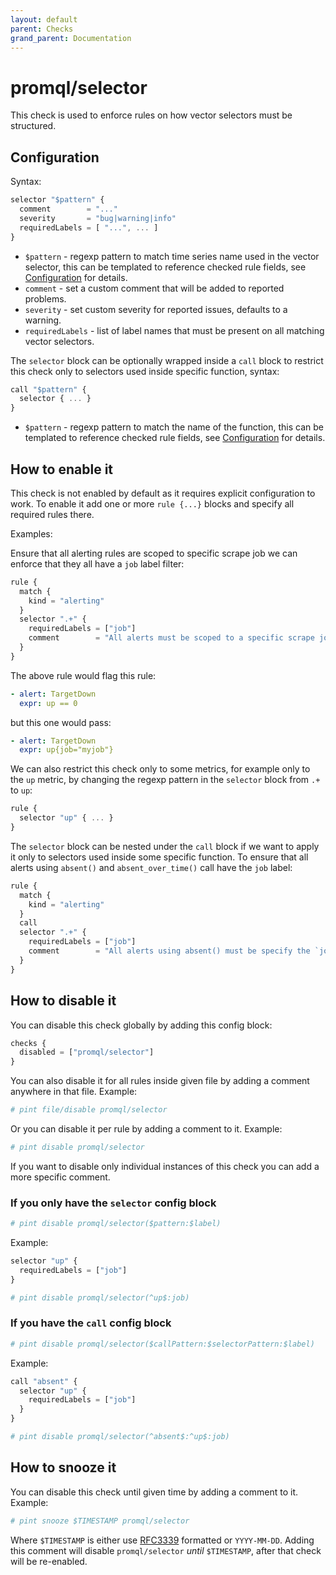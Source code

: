 ```yaml
---
layout: default
parent: Checks
grand_parent: Documentation
---
```


# promql/selector

This check is used to enforce rules on how vector selectors must be structured.

## Configuration

Syntax:

```js
selector "$pattern" {
  comment        = "..."
  severity       = "bug|warning|info"
  requiredLabels = [ "...", ... ]
}
```

- `$pattern` - regexp pattern to match time series name used in the vector selector,
  this can be templated to reference checked rule fields, see [Configuration](../../configuration.md)
  for details.
- `comment` - set a custom comment that will be added to reported problems.
- `severity` - set custom severity for reported issues, defaults to a warning.
- `requiredLabels` - list of label names that must be present on all matching vector selectors.

The `selector` block can be optionally wrapped inside a `call` block to restrict this check
only to selectors used inside specific function, syntax:

```js
call "$pattern" {
  selector { ... }
}
```

- `$pattern` - regexp pattern to match the name of the function,
  this can be templated to reference checked rule fields, see [Configuration](../../configuration.md)
  for details.

## How to enable it

This check is not enabled by default as it requires explicit configuration to work.
To enable it add one or more `rule {...}` blocks and specify all required rules there.

Examples:

Ensure that all alerting rules are scoped to specific scrape job we can enforce that they
all have a `job` label filter:

```js
rule {
  match {
    kind = "alerting"
  }
  selector ".+" {
    requiredLabels = ["job"]
    comment        = "All alerts must be scoped to a specific scrape job via the `job` label."
  }
}
```

The above rule would flag this rule:

```yaml
- alert: TargetDown
  expr: up == 0
```

but this one would pass:

```yaml
- alert: TargetDown
  expr: up{job="myjob"}
```

We can also restrict this check only to some metrics, for example only to the `up` metric, by
changing the regexp pattern in the `selector` block from `.+` to `up`:

```js
rule {
  selector "up" { ... }
}
```

The `selector` block can be nested under the `call` block if we want to apply it only to selectors
used inside some specific function. To ensure that all alerts using `absent()` and `absent_over_time()`
call have the `job` label:

```js
rule {
  match {
    kind = "alerting"
  }
  call 
  selector ".+" {
    requiredLabels = ["job"]
    comment        = "All alerts using absent() must be specify the `job` label."
  }
}
```

## How to disable it

You can disable this check globally by adding this config block:

```js
checks {
  disabled = ["promql/selector"]
}
```

You can also disable it for all rules inside given file by adding
a comment anywhere in that file. Example:

```yaml
# pint file/disable promql/selector
```

Or you can disable it per rule by adding a comment to it. Example:

```yaml
# pint disable promql/selector
```

If you want to disable only individual instances of this check
you can add a more specific comment.

### If you only have the `selector` config block

```yaml
# pint disable promql/selector($pattern:$label)
```

Example:

```js
selector "up" {
  requiredLabels = ["job"]
}
```

```yaml
# pint disable promql/selector(^up$:job)
```

### If you have the `call` config block

```yaml
# pint disable promql/selector($callPattern:$selectorPattern:$label)
```

Example:

```js
call "absent" {
  selector "up" {
    requiredLabels = ["job"]
  }
}
```

```yaml
# pint disable promql/selector(^absent$:^up$:job)
```

## How to snooze it

You can disable this check until given time by adding a comment to it. Example:

```yaml
# pint snooze $TIMESTAMP promql/selector
```

Where `$TIMESTAMP` is either use [RFC3339](https://www.rfc-editor.org/rfc/rfc3339)
formatted  or `YYYY-MM-DD`.
Adding this comment will disable `promql/selector` *until* `$TIMESTAMP`, after that
check will be re-enabled.
